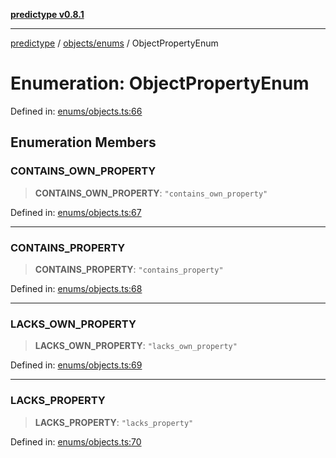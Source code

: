 [**predictype v0.8.1**](../../../README.md)

***

[predictype](../../../modules.md) / [objects/enums](../README.md) / ObjectPropertyEnum

# Enumeration: ObjectPropertyEnum

Defined in: [enums/objects.ts:66](https://github.com/maduhaime/predictype/blob/2310adbaccb6fbc00cdab8e345e79bd5b09e40f5/src/enums/objects.ts#L66)

## Enumeration Members

### CONTAINS\_OWN\_PROPERTY

> **CONTAINS\_OWN\_PROPERTY**: `"contains_own_property"`

Defined in: [enums/objects.ts:67](https://github.com/maduhaime/predictype/blob/2310adbaccb6fbc00cdab8e345e79bd5b09e40f5/src/enums/objects.ts#L67)

***

### CONTAINS\_PROPERTY

> **CONTAINS\_PROPERTY**: `"contains_property"`

Defined in: [enums/objects.ts:68](https://github.com/maduhaime/predictype/blob/2310adbaccb6fbc00cdab8e345e79bd5b09e40f5/src/enums/objects.ts#L68)

***

### LACKS\_OWN\_PROPERTY

> **LACKS\_OWN\_PROPERTY**: `"lacks_own_property"`

Defined in: [enums/objects.ts:69](https://github.com/maduhaime/predictype/blob/2310adbaccb6fbc00cdab8e345e79bd5b09e40f5/src/enums/objects.ts#L69)

***

### LACKS\_PROPERTY

> **LACKS\_PROPERTY**: `"lacks_property"`

Defined in: [enums/objects.ts:70](https://github.com/maduhaime/predictype/blob/2310adbaccb6fbc00cdab8e345e79bd5b09e40f5/src/enums/objects.ts#L70)
